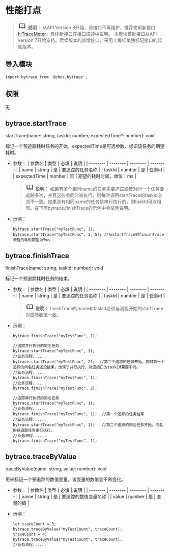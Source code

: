 # 性能打点

> ![icon-note.gif](public_sys-resources/icon-note.gif) **说明：**
> 从API Version 8开始，该接口不再维护，推荐使用新接口[hiTraceMeter](js-apis-hitracemeter.md)。具体新接口在接口描述中说明。
> 本模块首批接口从API version 7开始支持。后续版本的新增接口，采用上角标单独标记接口的起始版本。


## 导入模块

```
import bytrace from '@ohos.bytrace';
```


## 权限

无


## bytrace.startTrace

startTrace(name: string, taskId: number, expectedTime?: number): void

标记一个预追踪耗时任务的开始，expectedTime是可选参数，标识该任务的期望耗时。


- 参数：
  | 参数名 | 类型 | 必填 | 说明 |
  | -------- | -------- | -------- | -------- |
  | name | string | 是 | 要追踪的任务名称 |
  | taskId | number | 是 | 任务id |
  | expectedTime | number | 否 | 期望的耗时时间，单位：ms |

  > ![icon-note.gif](public_sys-resources/icon-note.gif) **说明：**
  > 如果有多个相同name的任务需要追踪或者对同一个任务要追踪多次，并且这些会同时被执行，则每次调用startTrace的taskId必须不一致。如果具有相同name的任务是串行执行的，则taskId可以相同。在下面bytrace.finishTrace的示例中会举例说明。

- 示例：
  ```
  bytrace.startTrace("myTestFunc", 1);
  bytrace.startTrace("myTestFunc", 1, 5); //从startTrace到finishTrace流程的耗时期望为5ms
  ```


## bytrace.finishTrace

finishTrace(name: string, taskId: number): void

标记一个预追踪耗时任务的结束。


- 参数：
  | 参数名 | 类型 | 必填 | 说明 |
  | -------- | -------- | -------- | -------- |
  | name | string | 是 | 要追踪的任务名称 |
  | taskId | number | 是 | 任务id |

  > ![icon-note.gif](public_sys-resources/icon-note.gif) **说明：**
  > finishTrace的name和taskId必须与流程开始的startTrace对应参数值一致。

- 示例：
  ```
  bytrace.finishTrace("myTestFunc", 1);
  ```

  ```
  //追踪并行执行的同名任务
  bytrace.startTrace("myTestFunc", 1);
  //业务流程...... 
  bytrace.startTrace("myTestFunc", 2);  //第二个追踪的任务开始，同时第一个追踪的同名任务还没结束，出现了并行执行，对应接口的taskId需要不同。
  //业务流程...... 
  bytrace.finishTrace("myTestFunc", 1);
  //业务流程...... 
  bytrace.finishTrace("myTestFunc", 2);
  ```

  ```
  //追踪串行执行的同名任务
  bytrace.startTrace("myTestFunc", 1);
  //业务流程...... 
  bytrace.finishTrace("myTestFunc", 1);  //第一个追踪的任务结束
  //业务流程...... 
  bytrace.startTrace("myTestFunc", 1);   //第二个追踪的同名任务开始，同名的待追踪任务串行执行。
  //业务流程...... 
  bytrace.finishTrace("myTestFunc", 1);
  ```


## bytrace.traceByValue

traceByValue(name: string, value: number): void

用来标记一个预追踪的数值变量，该变量的数值会不断变化。


- 参数：
  | 参数名 | 类型 | 必填 | 说明 |
  | -------- | -------- | -------- | -------- |
  | name | string | 是 | 要追踪的数值变量名称 |
  | value | number | 是 | 变量的值 |

- 示例：
  ```
  let traceCount = 3;
  bytrace.traceByValue("myTestCount", traceCount);
  traceCount = 4;
  bytrace.traceByValue("myTestCount", traceCount);
  //业务流程......
  ```

